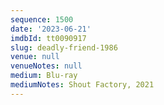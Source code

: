 ```yaml
---
sequence: 1500
date: '2023-06-21'
imdbId: tt0090917
slug: deadly-friend-1986
venue: null
venueNotes: null
medium: Blu-ray
mediumNotes: Shout Factory, 2021
---
```


